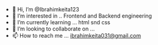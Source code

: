 - 👋 Hi, I’m @Ibrahimkeita123
- 👀 I’m interested in .. Frontend and Backend engineering 
- 🌱 I’m currently learning ... html snd css 
- 💞️ I’m looking to collaborate on ... 
- 📫 How to reach me ... ibrahimkeita031@gmail.com 

<!---
Ibrahimkeita123/Ibrahimkeita123 is a ✨ special ✨ repository because its `README.md` (this file) appears on your GitHub profile.
You can click the Preview link to take a look at your changes.
--->
